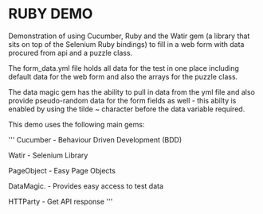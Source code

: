 # RUBY DEMO

Demonstration of using Cucumber, Ruby and the Watir gem (a library that sits on top of the Selenium Ruby bindings) to fill in a web form with data procured from api and a puzzle class.

The form_data.yml file holds all data for the test in one place including default data for the web form and also the arrays for the puzzle class. 

The data magic gem has the ability to pull in data from the yml file and also provide pseudo-random data for the form fields as well - this abilty is enabled by using the tilde ~ character before the data variable required.

This demo uses the following main gems:

'''
Cucumber    - Behaviour Driven Development (BDD)

Watir       - Selenium Library

PageObject  - Easy Page Objects

DataMagic.  - Provides easy access to test data

HTTParty    - Get API response
'''

